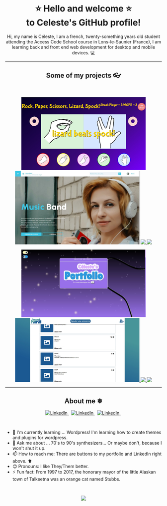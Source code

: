 <p backgroundColor="blue">
  <h1 align="center"> ⭐ Hello and welcome ⭐ <br> to Celeste's GitHub profile! </h1>
</p>

<p align="center"> Hi, my name is Céleste, I am a french, twenty-something years old student attending the Access Code School course in Lons-le-Saunier (France), I am learning back and front end web development for desktop and mobile devices. 💻 </p>

---

<h2 align="center"> Some of my projects 👓 </h2> 
<br>

<p align="center">
  <img src="images/rock-paper-scissors.jpg" width="400">
  <img src="images/music-band.jpg" width="400">
  <a href=https://github.com/Plumtree3D/Rock-paper-scissors-lizard-spock>
  <img src="https://github-readme-stats.vercel.app/api/pin/?username=Plumtree3D&repo=Rock-paper-scissors-lizard-spock&theme=jolly" />
  </a>
  <a href=https://github.com/Plumtree3D/music-band>
  <img src="https://github-readme-stats.vercel.app/api/pin/?username=Plumtree3D&repo=music-band&theme=jolly" />
</p>
<p align="center">
  <img src="images/celestes-portfolio.jpg" width="400">
  <img src="images/second-hand.jpg" width="400">
  </a>
  <a href=https://github.com/Plumtree3D/symmetrical-succotash>
  <img src="https://github-readme-stats.vercel.app/api/pin/?username=Plumtree3D&repo=symmetrical-succotash&theme=jolly" />
  </a>
  <a href=https://github.com/Plumtree3D/music-band>
  <img src="https://github-readme-stats.vercel.app/api/pin/?username=Plumtree3D&repo=second_hand&&theme=jolly" />
  </a>
</p>


---

<h2 align="center"> About me ❄ </h2>
<p align="center">
    <a href="https://ilanr.promo-93.codeur.online/portfolio/"> <img src="https://img.shields.io/badge/-My_Portfolio-9999FF?style=flat-square&?color=9999FF" alt="LinkedIn"/> </a> &nbsp;
    <a href="https://www.linkedin.com/in/c%C3%A9leste-robert-casals/"> <img src="https://img.shields.io/badge/-LinkedIn-0A66C2?style=flat-square&logo=linkedin&?color=0A66C2" alt="LinkedIn"/> </a> &nbsp;
    <a href="https://stackoverflow.com/users/16712567/plumtree"> <img src="https://img.shields.io/badge/-StackOverflow-FFFFFF?style=flat-square&logo=stackoverflow&?color=F58025" alt="LinkedIn"/> </a> &nbsp;
</p>
<br />

<ul>
  <li> 🌱 I'm currently learning ... Wordpress! I'm learning how to create themes and plugins for wordpress.
  <li> 💬 Ask me about ... 70's to 90's synthesizers... Or maybe don't, because I won't shut it up. 
  <li> 📫 How to reach me: There are buttons to my portfolio and LinkedIn right above. ⬆ 
  <li> 😊 Pronouns: I like They/Them better.
  <li> ⚡ Fun fact: From 1997 to 2017, the honorary mayor of the little Alaskan town of Talkeetna was an orange cat named Stubbs.
</ul>
<br/>

<p align="center">
<img src="https://github-readme-stats.vercel.app/api/top-langs/?username=Plumtree3D&theme=synthwave" width="400">
</p>

 
